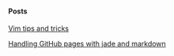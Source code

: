 #### Posts

[Vim tips and tricks](vim-tips-and-tricks)  

[Handling GitHub pages with jade and markdown](handling-github-pages-with-jade-and-markdown)

